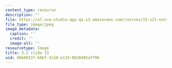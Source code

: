 ```yaml
---
content_type: resource
description: ''
file: https://ol-ocw-studio-app-qa.s3.amazonaws.com/courses/15-s21-nuts-and-bolts-of-business-plans-january-iap-2014/86b60337b8bf3c58e1190020485af796_Slide23.JPG
file_type: image/jpeg
image_metadata:
  caption: ''
  credit: ''
  image-alt: ''
resourcetype: Image
title: 3.2 slide 23
uid: 86b60337-b8bf-3c58-e119-0020485af796
---
```

